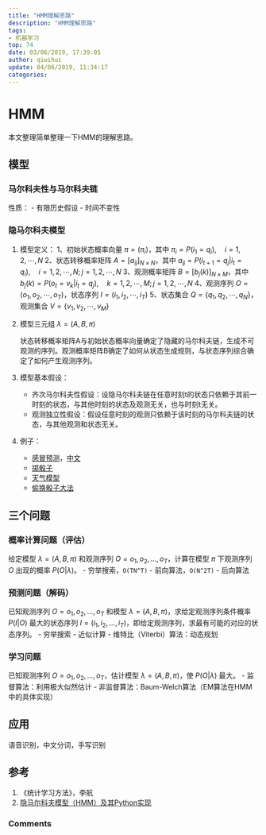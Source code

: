 ```yaml
---
title: "HMM理解思路"
description: "HMM理解思路"
tags: 
- 机器学习
top: 74
date: 03/06/2019, 17:39:05
author: qiwihui
update: 04/06/2019, 11:34:17
categories: 
---
```


HMM
====

本文整理简单整理一下HMM的理解思路。

<!--more-->

## 模型

### 马尔科夫性与马尔科夫链

性质：
    - 有限历史假设
    - 时间不变性

### 隐马尔科夫模型

1. 模型定义：
    1、初始状态概率向量 $\pi=(\pi_i)$，其中 $\pi_{i}=P(i_{1}=q_{i}), \quad i=1,2, \cdots, N$
    2、状态转移概率矩阵 $A=\left[a_{i j}\right]_{N \times N}$，其中 $a_{i j}=P\left(i_{t+1}=q_{j} | i_{t}=q_{i}\right), \quad i=1,2, \cdots, N ; j=1,2, \cdots, N$
    3、观测概率矩阵 $B=\left[b_{j}(k)\right]_{N \times M}$，其中 $b_{j}(k)=P\left(o_{t}=v_{k} | i_{t}=q_{j}\right), \quad k=1,2, \cdots, M ; j=1,2, \cdots, N$
    4、观测序列 $O=(o_{1}, o_{2}, \cdots, o_{T})$，状态序列 $I=(i_{1}, i_{2}, \cdots, i_{T})$
    5、状态集合 $Q=\left\{q_{1}, q_{2}, \cdots, q_{N}\right\}$，观测集合 $V=\left\{v_{1}, v_{2}, \cdots, v_{M}\right\}$

2. 模型三元组 $\lambda=(A, B, \pi)$

    状态转移概率矩阵A与初始状态概率向量确定了隐藏的马尔科夫链，生成不可观测的序列。观测概率矩阵B确定了如何从状态生成规则，与状态序列综合确定了如何产生观测序列。

3. 模型基本假设：

    - 齐次马尔科夫性假设：设隐马尔科夫链在任意时刻t的状态只依赖于其前一时刻的状态，与其他时刻的状态及观测无关，也与时刻t无关。
    - 观测独立性假设：假设任意时刻的观测只依赖于该时刻的马尔科夫链的状态，与其他观测和状态无关。

4. 例子：
    - [感冒预测](https://en.wikipedia.org/wiki/Viterbi_algorithm#Example)，[中文](https://applenob.github.io/hmm.html#%E4%B8%80%E4%B8%AA%E5%85%B3%E4%BA%8E%E6%84%9F%E5%86%92%E7%9A%84%E5%AE%9E%E4%BE%8B)
    - [掷骰子](https://www.zhihu.com/question/20962240/answer/33438846)
    - [天气模型](https://www.zhihu.com/question/20962240/answer/64187492)
    - [偷换骰子大法](https://www.zhihu.com/question/20962240/answer/33561657)

## 三个问题

### 概率计算问题（评估）

给定模型 $\lambda=(A, B, \pi)$ 和观测序列 $O=o_{1}, o_{2}, \ldots, o_{T}$，计算在模型 $\pi$ 下观测序列 $O$ 出现的概率 $P(O | \lambda)$。
    - 穷举搜索，`O(TN^T)`
    - 前向算法，`O(N^2T)`
    - 后向算法

### 预测问题（解码）

已知观测序列 $O=o_{1}, o_{2}, \ldots, o_{T}$ 和模型 $\lambda=(A, B, \pi)$，求给定观测序列条件概率 $P(I|O)$ 最大的状态序列 $I=\left(i_{1}, i_{2}, \ldots, i_{T}\right)$，即给定观测序列，求最有可能的对应的状态序列。
    - 穷举搜索
    - 近似计算
    - 维特比（Viterbi）算法：动态规划

### 学习问题

已知观测序列 $O=o_{1}, o_{2}, \ldots, o_{T}$，估计模型 $\lambda=(A, B, \pi)$，使 $P(O | \lambda)$ 最大。
    - 监督算法：利用极大似然估计
    - 非监督算法：Baum-Welch算法（EM算法在HMM中的具体实现）

## 应用

语音识别，中文分词，手写识别

## 参考

1. 《统计学习方法》，李航
2. [隐马尔科夫模型（HMM）及其Python实现](https://applenob.github.io/hmm.html)


### Comments

